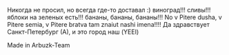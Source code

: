 Никогда не просил, но всегда где-то доставал :)
виноград!!! сливы!!! яблоки на зеленых есть!!! бананы, бананы, бананы!!!
No v Pitere dusha, v Pitere semia, v Pitere bratva tam znaiut nashi imena!!!!
Да здравствует Санкт-Петербург (А), и это город наш (YEEI)

Made in Arbuzk-Team
